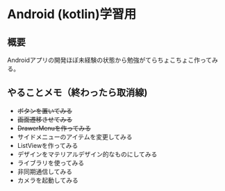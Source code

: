 # Android (kotlin)学習用
## 概要
Androidアプリの開発ほぼ未経験の状態から勉強がてらちょこちょこ作ってみる。

## やることメモ（終わったら取消線)
- ~~ボタンを置いてみる~~
- ~~画面遷移させてみる~~
- ~~DrawerMenuを作ってみる~~
- サイドメニューのアイテムを変更してみる
- ListViewを作ってみる
- デザインをマテリアルデザイン的なものにしてみる
- ライブラリを使ってみる
- 非同期通信してみる
- カメラを起動してみる
